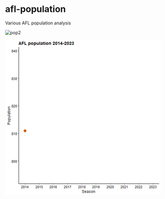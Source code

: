 # afl-population
Various AFL population analysis

![pop2](https://github.com/BJ-Cochrane/afl-population/blob/main/output/pop4.gif)

![pop3](https://github.com/BJ-Cochrane/afl-population/blob/main/output/pop3.gif)


